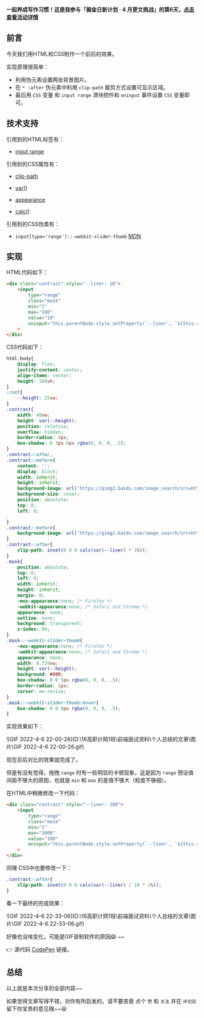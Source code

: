 **一起养成写作习惯！这是我参与「掘金日新计划 · 4 月更文挑战」的第6天，[点击查看活动详情](https://juejin.cn/post/7080800226365145118)**



## 前言

今天我们用HTML和CSS制作一个前后的效果。

实现原理很简单：

- 利用伪元素设置两张背景图片。
- 在 `* :after` 伪元素中利用 `clip-path` 裁剪方式设置可显示区域。
- 最后用 `CSS` 变量 和 `input range` 滑块控件和   `oninput` 事件设置 `CSS` 变量即可。





## 技术支持

引用到的HTML标签有：

- [input range](https://developer.mozilla.org/zh-CN/docs/web/html/element/input/range)

  

引用到的CSS属性有：

-  [clip-path](https://developer.mozilla.org/zh-CN/docs/Web/CSS/clip-path)

- [var()](https://developer.mozilla.org/zh-CN/docs/web/css/using_css_custom_properties)
- [appearance](https://developer.mozilla.org/zh-CN/docs/Web/CSS/appearance)
- [calc()](https://developer.mozilla.org/zh-CN/docs/Web/CSS/calc)



引用到的CSS伪类有：

- `input[type='range']::-webkit-slider-thumb` [MDN](https://developer.mozilla.org/zh-CN/docs/Web/CSS/::-webkit-slider-thumb)



## 实现

HTML代码如下：

```html
<div class="contrast" style="--liner: 10">
    <input
        type="range"
        class="mask"
        min="1"
        max="100"
        value="10"
        oninput="this.parentNode.style.setProperty(`--liner`, `${this.value}`)"
    >
</div>
```



CSS代码如下：

```css
html,body{
    display: flex;
    justify-content: center;
    align-items: center;
    height: 100vh;
}
:root{
    --height: 25vw;
}
.contrast{
    width: 40vw;
    height: var(--height);
    position: relative;
    overflow: hidden;
    border-radius: 4px;
    box-shadow: 0 3px 8px rgba(0, 0, 0, .2);
}
.contrast::after,
.contrast::before{
    content: '';
    display: block;
    width: inherit;
    height: inherit;
    background-image: url('https://gimg2.baidu.com/image_search/src=http%3A%2F%2Fp3.itc.cn%2Fimages01%2F20200929%2F188fed59a07d471f811af1c99de64ee2.jpeg&refer=http%3A%2F%2Fp3.itc.cn&app=2002&size=f9999,10000&q=a80&n=0&g=0n&fmt=auto?sec=1651840595&t=ef06f1492ede2b907cc9f02ad076b0a5');
    background-size: cover;
    position: absolute;
    top: 0;
    left: 0;

}
.contrast::before{
    background-image: url('https://gimg2.baidu.com/image_search/src=http%3A%2F%2Fb-ssl.duitang.com%2Fuploads%2Fitem%2F201806%2F12%2F20180612164256_qylvv.jpeg&refer=http%3A%2F%2Fb-ssl.duitang.com&app=2002&size=f9999,10000&q=a80&n=0&g=0n&fmt=auto?sec=1651842155&t=2a2980ddb0274e3494e7f3d082b7cb7e');
}
.contrast::after{
    clip-path: inset(0 0 0 calc(var(--liner) * 1%));
}
.mask{
    position: absolute;
    top: 0;
    left: 0;
    width: inherit;
    height: inherit;
    margin: 0;
    -moz-appearance:none; /* Firefox */
    -webkit-appearance:none; /* Safari and Chrome */
    appearance: none;
    outline: none;
    background: transparent;
    z-index: 99;
}
.mask::-webkit-slider-thumb{
    -moz-appearance:none; /* Firefox */
    -webkit-appearance:none; /* Safari and Chrome */
    appearance: none;
    width: 0.729vw;
    height: var(--height);
    background: #000;
    box-shadow: 0 0 5px rgba(0, 0, 0, .5);
    border-radius: 2px;
    cursor: ew-resize;
}
.mask::-webkit-slider-thumb:hover{
    box-shadow: 0 0 8px rgba(0, 0, 0, .5);
}
```



实现效果如下：

![GIF 2022-4-6 22-00-26](D:\16高职计网1班\前端面试资料\个人总结的文章\图片\GIF 2022-4-6 22-00-26.gif)



现在前后对比的效果就完成了。

但是有没有觉得，拖拽 `range` 时有一些明显的卡顿现象，这是因为 `range` 预设值间距不够大的原因，也就是 `min` 和 `max` 的差值不够大（粒度不够细）。

在HTML中稍微修改一下代码：

```html
<div class="contrast" style="--liner: 100">
    <input
        type="range"
        class="mask"
        min="1"
        max="1000"
        value="100"
        oninput="this.parentNode.style.setProperty(`--liner`, `${this.value}`)"
    >
</div>
```



同理 CSS中也要修改一下：

```css
.contrast::after{
    clip-path: inset(0 0 0 calc(var(--liner) / 10 * 1%));
}
```



看一下最终的完成效果：

![GIF 2022-4-6 22-33-06](D:\16高职计网1班\前端面试资料\个人总结的文章\图片\GIF 2022-4-6 22-33-06.gif)

好像也没啥变化，可能是GIF录制软件的原因:scream: ~~

:point_right: 源代码 [CodePen](https://codepen.io/jackbrens/pen/zYpRgXp) 链接。



## 总结

以上就是本次分享的全部内容~~

如果觉得文章写得不错，对你有所启发的，请不要吝啬 点个 `赞` 和 `关注` 并在 `评论区` 留下你宝贵的意见哦~~😃